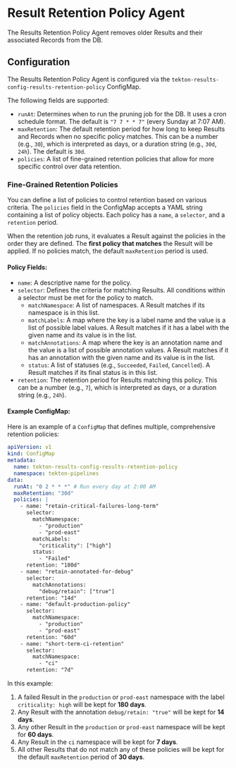 <!--

---
linkTitle: "Results Retention Policy Agent"
weight: 2
---

-->

# Result Retention Policy Agent

The Results Retention Policy Agent removes older Results and their associated Records from the DB.

## Configuration

The Results Retention Policy Agent is configured via the `tekton-results-config-results-retention-policy` ConfigMap.

The following fields are supported:

- `runAt`: Determines when to run the pruning job for the DB. It uses a cron schedule format. The default is `"7 7 * * 7"` (every Sunday at 7:07 AM).
- `maxRetention`: The default retention period for how long to keep Results and Records when no specific policy matches. This can be a number (e.g., `30`), which is interpreted as days, or a duration string (e.g., `30d`, `24h`). The default is `30d`.
- `policies`: A list of fine-grained retention policies that allow for more specific control over data retention.

### Fine-Grained Retention Policies

You can define a list of policies to control retention based on various criteria. The `policies` field in the ConfigMap accepts a YAML string containing a list of policy objects. Each policy has a `name`, a `selector`, and a `retention` period.

When the retention job runs, it evaluates a Result against the policies in the order they are defined. The **first policy that matches** the Result will be applied. If no policies match, the default `maxRetention` period is used.

#### Policy Fields:
- `name`: A descriptive name for the policy.
- `selector`: Defines the criteria for matching Results. All conditions within a selector must be met for the policy to match.
  - `matchNamespace`: A list of namespaces. A Result matches if its namespace is in this list.
  - `matchLabels`: A map where the key is a label name and the value is a list of possible label values. A Result matches if it has a label with the given name and its value is in the list.
  - `matchAnnotations`: A map where the key is an annotation name and the value is a list of possible annotation values. A Result matches if it has an annotation with the given name and its value is in the list.
  - `status`: A list of statuses (e.g., `Succeeded`, `Failed`, `Cancelled`). A Result matches if its final status is in this list.
- `retention`: The retention period for Results matching this policy. This can be a number (e.g., `7`), which is interpreted as days, or a duration string (e.g., `24h`).

#### Example ConfigMap:

Here is an example of a `ConfigMap` that defines multiple, comprehensive retention policies:

```yaml
apiVersion: v1
kind: ConfigMap
metadata:
  name: tekton-results-config-results-retention-policy
  namespace: tekton-pipelines
data:
  runAt: "0 2 * * *" # Run every day at 2:00 AM
  maxRetention: "30d"
  policies: |
    - name: "retain-critical-failures-long-term"
      selector:
        matchNamespace:
          - "production"
          - "prod-east"
        matchLabels:
          "criticality": ["high"]
        status:
          - "Failed"
      retention: "180d"
    - name: "retain-annotated-for-debug"
      selector:
        matchAnnotations:
          "debug/retain": ["true"]
      retention: "14d"
    - name: "default-production-policy"
      selector:
        matchNamespace:
          - "production"
          - "prod-east"
      retention: "60d"
    - name: "short-term-ci-retention"
      selector:
        matchNamespace:
          - "ci"
      retention: "7d"
```

In this example:
1.  A failed Result in the `production` or `prod-east` namespace with the label `criticality: high` will be kept for **180 days**.
2.  Any Result with the annotation `debug/retain: "true"` will be kept for **14 days**.
3.  Any other Result in the `production` or `prod-east` namespace will be kept for **60 days**.
4.  Any Result in the `ci` namespace will be kept for **7 days**.
5.  All other Results that do not match any of these policies will be kept for the default `maxRetention` period of **30 days**.